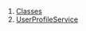 

1. [Classes](services_user_profile_service/services_user_profile_service-library.html#classes)
2. [UserProfileService](services_user_profile_service/UserProfileService-class.html)
